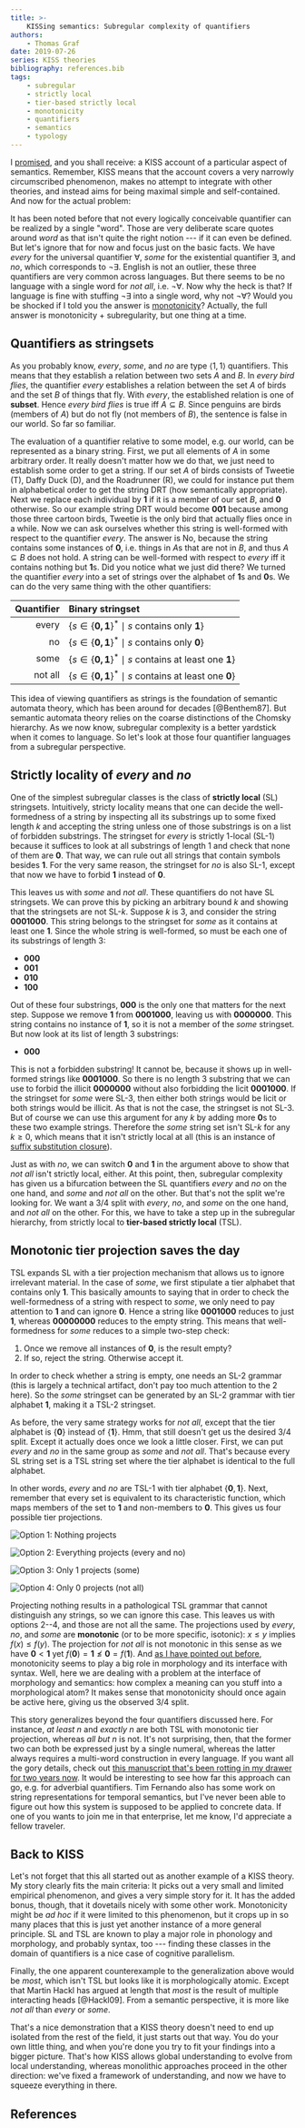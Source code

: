 ```yaml
---
title: >-
    KISSing semantics: Subregular complexity of quantifiers
authors:
    - Thomas Graf
date: 2019-07-26
series: KISS theories
bibliography: references.bib
tags:
    - subregular
    - strictly local
    - tier-based strictly local
    - monotonicity
    - quantifiers
    - semantics
    - typology
---
```


<!-- START_SUMMARY_BLOCK -->
I [promised]({filename}2019-07-25_graf_kiss_followup.md), and you shall receive: a KISS account of a particular aspect of semantics.
Remember, KISS means that the account covers a very narrowly circumscribed phenomenon, makes no attempt to integrate with other theories, and instead aims for being maximal simple and self-contained.
And now for the actual problem:

It has been noted before that not every logically conceivable quantifier can be realized by a single "word".
Those are very deliberate scare quotes around *word* as that isn't quite the right notion --- if it can even be defined.
But let's ignore that for now and focus just on the basic facts.
We have *every* for the universal quantifier $\forall$, *some* for the existential quantifier $\exists$, and *no*, which corresponds to $\neg \exists$.
English is not an outlier, these three quantifiers are very common across languages.
But there seems to be no language with a single word for *not all*, i.e. $\neg \forall$.
Now why the heck is that?
If language is fine with stuffing $\neg \exists$ into a single word, why not $\neg \forall$?
Would you be shocked if I told you the answer is [monotonicity]({filename}2019-05-31_graf_number-monotonicity.md)?
Actually, the full answer is monotonicity + subregularity, but one thing at a time.
<!-- END_SUMMARY_BLOCK -->


## Quantifiers as stringsets

As you probably know, *every*, *some*, and *no* are type $\langle 1,1 \rangle$ quantifiers.
This means that they establish a relation between two sets $A$ and $B$.
In *every bird flies*, the quantifier *every* establishes a relation between the set $A$ of birds and the set $B$ of things that fly.
With *every*, the established relation is one of **subset**.
Hence *every bird flies* is true iff $A \subseteq B$.
Since penguins are birds (members of $A$) but do not fly (not members of $B$), the sentence is false in our world.
So far so familiar.

The evaluation of a quantifier relative to some model, e.g. our world, can be represented as a binary string.
First, we put all elements of $A$ in some arbitrary order.
It really doesn't matter how we do that, we just need to establish some order to get a string.
If our set $A$ of birds consists of Tweetie (T), Daffy Duck (D), and the Roadrunner (R), we could for instance put them in alphabetical order to get the string DRT (how semantically appropriate).
Next we replace each individual by **1** if it is a member of our set $B$, and **0** otherwise.
So our example string DRT would become **001** because among those three cartoon birds, Tweetie is the only bird that actually flies once in a while.
Now we can ask ourselves whether this string is well-formed with respect to the quantifier *every*.
The answer is No, because the string contains some instances of **0**, i.e. things in $A$s that are not in $B$, and thus $A \subseteq B$ does not hold.
A string can be well-formed with respect to *every* iff it contains nothing but **1**s.
Did you notice what we just did there?
We turned the quantifier *every* into a set of strings over the alphabet of **1**s and **0**s.
We can do the very same thing with the other quantifiers:

| **Quantifier** | **Binary stringset** |
| --:            | :--                        |
| every          | $\{ s \in \{\mathbf{0, 1}\}^* \mid s \text{ contains only } \mathbf{1} \}$ |
| no             | $\{ s \in \{\mathbf{0, 1}\}^* \mid s \text{ contains only } \mathbf{0} \}$ |
| some           | $\{ s \in \{\mathbf{0, 1}\}^* \mid s \text{ contains at least one } \mathbf{1} \}$ |
| not all        | $\{ s \in \{\mathbf{0, 1}\}^* \mid s \text{ contains at least one } \mathbf{0} \}$ |

This idea of viewing quantifiers as strings is the foundation of semantic automata theory, which has been around for decades [@Benthem87].
But semantic automata theory relies on the coarse distinctions of the Chomsky hierarchy.
As we now know, subregular complexity is a better yardstick when it comes to language.
So let's look at those four quantifier languages from a subregular perspective.


## Strictly locality of *every* and *no*

One of the simplest subregular classes is the class of **strictly local** (SL) stringsets.
Intuitively, stricty locality means that one can decide the well-formedness of a string by inspecting all its substrings up to some fixed length $k$ and accepting the string unless one of those substrings is on a list of forbidden substrings.
The stringset for *every* is strictly 1-local (SL-1) because it suffices to look at all substrings of length 1 and check that none of them are **0**.
That way, we can rule out all strings that contain symbols besides **1**.
For the very same reason, the stringset for *no* is also SL-1, except that now we have to forbid **1** instead of **0**.

This leaves us with *some* and *not all*.
These quantifiers do not have SL stringsets.
We can prove this by picking an arbitrary bound $k$ and showing that the stringsets are not SL-$k$.
Suppose $k$ is 3, and consider the string **0001000**.
This string belongs to the stringset for *some* as it contains at least one **1**.
Since the whole string is well-formed, so must be each one of its substrings of length 3:

- **000**
- **001**
- **010**
- **100**

Out of these four substrings, **000** is the only one that matters for the next step.
Suppose we remove **1** from **0001000**, leaving us with **0000000**.
This string contains no instance of **1**, so it is not a member of the *some* stringset.
But now look at its list of length 3 substrings:

- **000**

This is not a forbidden substring!
It cannot be, because it shows up in well-formed strings like **0001000**.
So there is no length 3 substring that we can use to forbid the illicit **0000000** without also forbidding the licit **0001000**.
If the stringset for *some* were SL-3, then either both strings would be licit or both strings would be illicit.
As that is not the case, the stringset is not SL-3.
But of course we can use this argument for any $k$ by adding more **0**s to these two example strings.
Therefore the *some* string set isn't SL-$k$ for any $k \geq 0$, which means that it isn't strictly local at all (this is an instance of [suffix substitution closure]({filename}2019-05-21_graf_sl-poem.md)).

Just as with *no*, we can switch **0** and **1** in the argument above to show that *not all* isn't strictly local, either.
At this point, then, subregular complexity has given us a bifurcation between the SL quantifiers *every* and *no* on the one hand, and *some* and *not all* on the other.
But that's not the split we're looking for. 
We want a 3/4 split with *every*, *no*, and *some* on the one hand, and *not all* on the other.
For this, we have to take a step up in the subregular hierarchy, from strictly local to **tier-based strictly local** (TSL).


## Monotonic tier projection saves the day

TSL expands SL with a tier projection mechanism that allows us to ignore irrelevant material.
In the case of *some*, we first stipulate a tier alphabet that contains only **1**.
This basically amounts to saying that in order to check the well-formedness of a string with respect to *some*, we only need to pay attention to **1** and can ignore **0**.
Hence a string like **0001000** reduces to just **1**, whereas **00000000** reduces to the empty string.
This means that well-formedness for *some* reduces to a simple two-step check:

1. Once we remove all instances of **0**, is the result empty?
2. If so, reject the string.
   Otherwise accept it.

In order to check whether a string is empty, one needs an SL-2 grammar (this is largely a technical artifact, don't pay too much attention to the 2 here).
So the *some* stringset can be generated by an SL-2 grammar with tier alphabet **1**, making it a TSL-2 stringset.

As before, the very same strategy works for *not all*, except that the tier alphabet is $\{ \mathbf{0} \}$ instead of $\{ \mathbf{1} \}$.
Hmm, that still doesn't get us the desired 3/4 split.
Except it actually does once we look a little closer.
First, we can put *every* and *no* in the same group as *some* and *not all*.
That's because every SL string set is a TSL string set where the tier alphabet is identical to the full alphabet.

In other words, *every* and *no* are TSL-1 with tier alphabet $\{ \mathbf{0}, \mathbf{1} \}$.
Next, remember that every set is equivalent to its characteristic function, which maps members of the set to **1** and non-members to **0**.
This gives us four possible tier projections.

![Option 1: Nothing projects]({static}/img/thomas/kiss_theories/tierprojection_none.svg)

![Option 2: Everything projects (*every* and *no*)]({static}/img/thomas/kiss_theories/tierprojection_01.svg)

![Option 3: Only **1** projects (*some*)]({static}/img/thomas/kiss_theories/tierprojection_1.svg)

![Option 4: Only **0** projects (*not all*)]({static}/img/thomas/kiss_theories/tierprojection_0.svg)

Projecting nothing results in a pathological TSL grammar that cannot distinguish any strings, so we can ignore this case.
This leaves us with options 2--4, and those are not all the same.
The projections used by *every*, *no*, and *some* are **monotonic** (or to be more specific, isotonic): $x \leq y$ implies $f(x) \leq f(y)$.
The projection for *not all* is not monotonic in this sense as we have $\mathbf{0} < \mathbf{1}$ yet $f(\mathbf{0}) = \mathbf{1} \not\leq \mathbf{0} = f(\mathbf{1})$.
And [as I have pointed out before]({filename}/Discussions/2019-05-31_graf_number-monotonicity.md), monotonicity seems to play a big role in morphology and its interface with syntax.
Well, here we are dealing with a problem at the interface of morphology and semantics: how complex a meaning can you stuff into a morphological atom?
It makes sense that monotonicity should once again be active here, giving us the observed 3/4 split.

This story generalizes beyond the four quantifiers discussed here.
For instance, *at least $n$* and *exactly $n$* are both TSL with monotonic tier projection, whereas *all but $n$* is not.
It's not surprising, then, that the former two can both be expressed just by a single numeral, whereas the latter always requires a multi-word construction in every language.
If you want all the gory details, check out [this manuscript that's been rotting in my drawer for two years now](https://thomasgraf.net/doc/papers/Graf17SP.pdf).
It would be interesting to see how far this approach can go, e.g. for adverbial quantifiers.
Tim Fernando also has some work on string representations for temporal semantics, but I've never been able to figure out how this system is supposed to be applied to concrete data.
If one of you wants to join me in that enterprise, let me know, I'd appreciate a fellow traveler.


## Back to KISS

Let's not forget that this all started out as another example of a KISS theory.
My story clearly fits the main criteria:
It picks out a very small and limited empirical phenomenon, and gives a very simple story for it.
It has the added bonus, though, that it dovetails nicely with some other work.
Monotonicity might be *ad hoc* if it were limited to this phenomenon, but it crops up in so many places that this is just yet another instance of a more general principle.
SL and TSL are known to play a major role in phonology and morphology, and probably syntax, too --- finding these classes in the domain of quantifiers is a nice case of cognitive parallelism.

Finally, the one apparent counterexample to the generalization above would be *most*, which isn't TSL but looks like it is morphologically atomic.
Except that Martin Hackl has argued at length that *most* is the result of multiple interacting heads [@Hackl09].
From a semantic perspective, it is more like *not all* than *every* or *some*.

That's a nice demonstration that a KISS theory doesn't need to end up isolated from the rest of the field, it just starts out that way.
You do your own little thing, and when you're done you try to fit your findings into a bigger picture.
That's how KISS allows global understanding to evolve from local understanding, whereas monolithic approaches proceed in the other direction: we've fixed a framework of understanding, and now we have to squeeze everything in there.

## References
